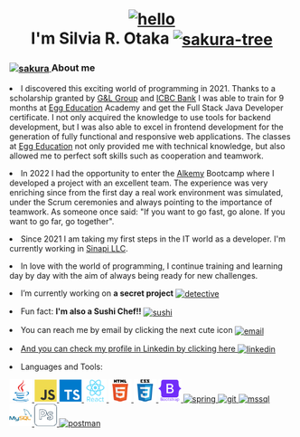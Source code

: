 
<h1 align="center">
 <a href="#">
  <img align="center" src="https://cdn-icons-png.flaticon.com/512/5229/5229473.png" alt="hello" height="120" width="120" />
 </a> 
 <br> I'm Silvia R. Otaka 
 <a href="#">
  <img align="center" src="https://cdn-icons-png.flaticon.com/512/6977/6977566.png" alt="sakura-tree" height="40" />
 </a>
</h1>

<h3>
 <a href="#">
  <img align="center" src="https://cdn-icons-png.flaticon.com/512/1762/1762755.png" alt="sakura" height="25"/>
 </a> 
 About me 
</h3>

<p>
 <li>
  I discovered this exciting world of programming in 2021. Thanks to a scholarship granted by 
  <a href="https://www.gylgroup.com/" target="blank">G&L Group</a> 
  and  
  <a href="https://www.icbc.com.ar/personas/" target="blank">ICBC Bank</a> 
  I was able to train for 9 months at 
  <a href="https://eggeducacion.com/es-AR/" target="blank">Egg Education</a> 
  Academy and get the Full Stack Java Developer certificate. I not only acquired the knowledge to use tools for backend development, but I was also able to excel in frontend development for the generation of fully functional and responsive web applications. The classes at 
  <a href="https://eggeducacion.com/es-AR/" target="blank">Egg Education</a> 
  not only provided me with technical knowledge, but also allowed me to perfect soft skills such as cooperation and teamwork. 
 </li>
</p>

<p>
  <li>
   In 2022 I had the opportunity to enter the 
   <a href="https://www.alkemy.org/" target="blank">Alkemy</a> 
   Bootcamp where I developed a project with an excellent team. The experience was very enriching since from the first day a real work environment was simulated, under the Scrum ceremonies and always pointing to the importance of teamwork. As someone once said: "If you want to go fast, go alone. If you want to go far, go together".
  </li>
 
</p>
<p>
  <li>
   Since 2021 I am taking my first steps in the IT world as a developer. I'm currently working in 
   <a href="https://www.thesinapiteam.com/" target="blank">Sinapi LLC</a>.
  </li>
</p>

<p>
 <li>
  In love with the world of programming, I continue training and learning day by day with the aim of always being ready for new challenges.
 </li>
</p>

<p>
 <li>
 I’m currently working on <b>a secret project</b>
  <a href="#"> <img align="center" src="https://cdn-icons-png.flaticon.com/512/6970/6970498.png" alt="detective" height="25"/></a>
 </li>
</p>

<p>
 <li>
  Fun fact: <b>I'm also a Sushi Chef!!</b>
  <a href="#"><img align="center" src="https://cdn-icons-png.flaticon.com/512/4474/4474860.png" alt="sushi" height="25"/></a>
 </li>
</p>

<p align="left">
 <li>
  You can reach me by email by clicking the next cute icon <a href="mailto:srotaka@gmail.com">
   <img align="center" src="https://cdn-icons-png.flaticon.com/512/1161/1161724.png" alt="email" height="25" />
 </li>
</p>

<p align="left">
 <li> 
  And you can check my profile in Linkedin by clicking here  
  <a href="https://linkedin.com/in/silvia-raquel-otaka" target="blank"><img align="center" src="https://raw.githubusercontent.com/rahuldkjain/github-profile-readme-generator/master/src/images/icons/Social/linked-in-alt.svg" alt="linkedin" height="20" /></a>
 </li>
</p>

<p>
 <li>
  Languages and Tools:
 </li>
</p>

<p align="left"> 
  <a href="https://www.java.com" target="_blank" rel="noreferrer"> 
    <img src="https://raw.githubusercontent.com/devicons/devicon/master/icons/java/java-original.svg" alt="java" width="40" height="40"/> 
  </a> 
  <a href="https://developer.mozilla.org/en-US/docs/Web/JavaScript" target="_blank" rel="noreferrer"> 
    <img src="https://raw.githubusercontent.com/devicons/devicon/master/icons/javascript/javascript-original.svg" alt="javascript" width="40" height="40"/> 
  </a> 
  <a href="https://www.typescriptlang.org/" target="_blank" rel="noreferrer"> 
    <img src="https://raw.githubusercontent.com/devicons/devicon/master/icons/typescript/typescript-original.svg" alt="typescript" width="40" height="40"/> 
  </a> 
  <a href="https://reactjs.org/" target="_blank" rel="noreferrer">
    <img src="https://raw.githubusercontent.com/devicons/devicon/master/icons/react/react-original-wordmark.svg" alt="react" width="40" height="40"/>
  </a>
  <a href="https://www.w3.org/html/" target="_blank" rel="noreferrer"> 
    <img src="https://raw.githubusercontent.com/devicons/devicon/master/icons/html5/html5-original-wordmark.svg" alt="html5" width="40" height="40"/> 
  </a>
  <a href="https://www.w3schools.com/css/" target="_blank" rel="noreferrer"> 
    <img src="https://raw.githubusercontent.com/devicons/devicon/master/icons/css3/css3-original-wordmark.svg" alt="css3" width="40" height="40"/> 
  </a>
  <a href="https://getbootstrap.com" target="_blank" rel="noreferrer"> 
    <img src="https://raw.githubusercontent.com/devicons/devicon/master/icons/bootstrap/bootstrap-plain-wordmark.svg" alt="bootstrap" width="40" height="40"/> 
  </a>
  <a href="https://spring.io/" target="_blank" rel="noreferrer"> 
    <img src="https://www.vectorlogo.zone/logos/springio/springio-icon.svg" alt="spring" width="40" height="40"/> 
  </a>
  <a href="https://git-scm.com/" target="_blank" rel="noreferrer"> 
    <img src="https://www.vectorlogo.zone/logos/git-scm/git-scm-icon.svg" alt="git" width="40" height="40"/> 
  </a>
  <a href="https://www.microsoft.com/en-us/sql-server" target="_blank" rel="noreferrer"> 
    <img src="https://www.svgrepo.com/show/303229/microsoft-sql-server-logo.svg" alt="mssql" width="40" height="40"/> 
  </a> 
  <a href="https://www.mysql.com/" target="_blank" rel="noreferrer"> 
    <img src="https://raw.githubusercontent.com/devicons/devicon/master/icons/mysql/mysql-original-wordmark.svg" alt="mysql" width="40" height="40"/> 
  </a> 
  <a href="https://www.photoshop.com/en" target="_blank" rel="noreferrer"> 
    <img src="https://raw.githubusercontent.com/devicons/devicon/master/icons/photoshop/photoshop-line.svg" alt="photoshop" width="40" height="40"/> 
  </a>
  <a href="https://postman.com" target="_blank" rel="noreferrer"> 
    <img src="https://www.vectorlogo.zone/logos/getpostman/getpostman-icon.svg" alt="postman" width="40" height="40"/> 
  </a> 
</p>
